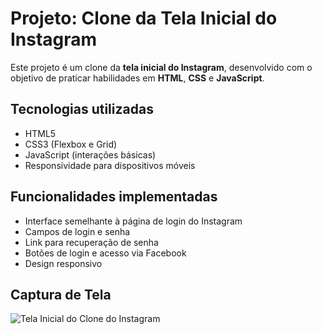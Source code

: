 # Projeto: Clone da Tela Inicial do Instagram

Este projeto é um clone da **tela inicial do Instagram**, desenvolvido com o objetivo de praticar habilidades em **HTML**, **CSS** e **JavaScript**.

## Tecnologias utilizadas

- HTML5  
- CSS3 (Flexbox e Grid)  
- JavaScript (interações básicas)  
- Responsividade para dispositivos móveis

## Funcionalidades implementadas

- Interface semelhante à página de login do Instagram  
- Campos de login e senha  
- Link para recuperação de senha  
- Botões de login e acesso via Facebook  
- Design responsivo

## Captura de Tela

![Tela Inicial do Clone do Instagram](instagran/imagem-projeto.png)
